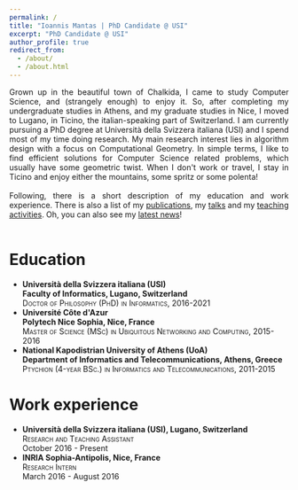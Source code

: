 ```yaml
---
permalink: /
title: "Ioannis Mantas | PhD Candidate @ USI"
excerpt: "PhD Candidate @ USI"
author_profile: true
redirect_from: 
  - /about/
  - /about.html
---
```


<div style="text-align: justify">  
Grown up in the beautiful town of Chalkida, I came to study Computer Science, and (strangely enough) to enjoy it.
So, after completing my undergraduate studies in Athens, and my graduate studies in Nice, I moved to Lugano, in Ticino, the italian-speaking part of Switzerland.
I am currently pursuing a PhD degree at Università della Svizzera italiana (USI) and I spend most of my time doing research.
My main research interest lies in algorithm design with a focus on Computational Geometry.
In simple terms, I like to find efficient solutions for Computer Science related problems, which usually have some geometric twist.
When I don't work or travel, I stay in Ticino and enjoy either the mountains, some spritz or some polenta!<br>
<br>
Following, there is a short description of my education and work experience.
There is also a list of my <a href="https://ioannisman.github.io/publications/">publications</a>, my <a href="https://ioannisman.github.io/talks/">talks</a> and my <a href="https://ioannisman.github.io/teaching/">teaching activities</a>.
Oh, you can also see my <a href="https://ioannisman.github.io/news/">latest news</a>!<br>
<br>
</div>


Education
======
- 	**Università della Svizzera italiana (USI)**\
  	**Faculty of Informatics, Lugano, Switzerland**\
	<span style="font-variant:small-caps;">Doctor of Philosophy (PhD) in Informatics</span>, 2016-2021
- 	**Université Côte d'Azur**\
	**Polytech Nice Sophia, Nice, France**\
	<span style="font-variant:small-caps;">Master of Science (MSc) in Ubiquitous Networking and Computing</span>, 2015-2016
- 	**National Kapodistrian University of Athens (UoA)**\
	**Department of Informatics and Telecommunications, Athens, Greece**\
	<span style="font-variant:small-caps;">Ptychion (4-year BSc.) in Informatics and Telecommunications</span>, 2011-2015



Work experience
======
- 	**Università della Svizzera italiana (USI), Lugano, Switzerland**\
  	<span style="font-variant:small-caps;">Research and Teaching Assistant</span>\
	October 2016 - Present
- 	**INRIA Sophia-Antipolis, Nice, France**\
  	<span style="font-variant:small-caps;">Research Intern</span>\
	March 2016 - August 2016


